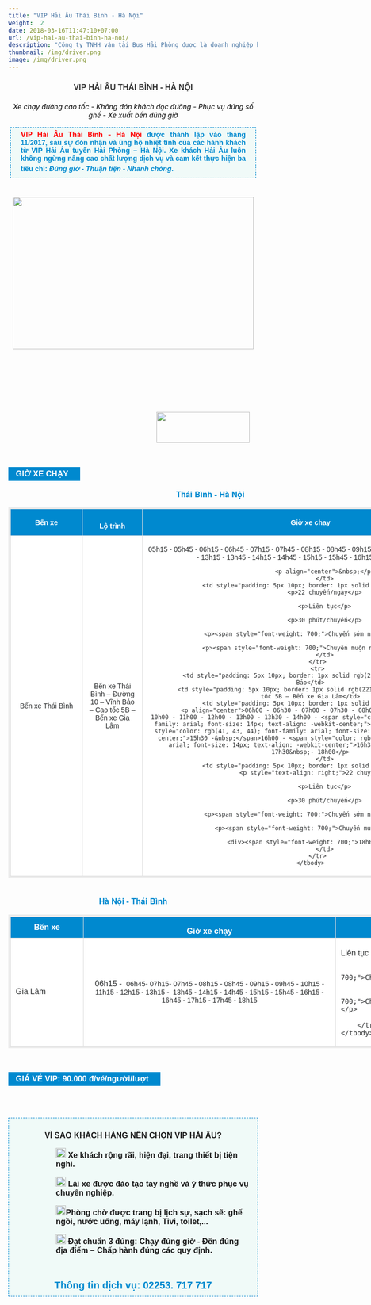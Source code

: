 ```yaml
---
title: "VIP Hải Âu Thái Bình - Hà Nội"
weight:  2
date: 2018-03-16T11:47:10+07:00
url: /vip-hai-au-thai-binh-ha-noi/
description: "Công ty TNHH vận tải Bus Hải Phòng được là doanh nghiệp hoạt động trong lĩnh vực vận tải hành khách đường bộ và chuyển phát hàng hóa với thương hiệu Xe khách Hải Âu. Trải qua gần 20 năm hình thành, xây dựng và phát triển, đến nay, chúng tôi tự hào được phục vụ hàng chục triệu lượt khách hàng trên 6 tỉnh, thành phố Hải Phòng – Hải Dương – Hưng Yên – Hà Nội – Thái Bình – Nam Định Hình ảnh xe khách Hải Âu trong sắc xanh thanh nhã cùng hình tượng cánh chim hải âu phóng khoáng đã trở nên quen thuộc và luôn được ưu tiên lựa chọn hàng đầu của khách hàng trong các tỉnh miền Bắc.  Với sự quan tâm và tin tưởng đó, Hải Âu luôn không ngừng nỗ lực nâng cao chất lượng phục vụ, trang bị phương tiện và cơ sở hạ tầng hiện đại, đào tạo đội ngũ nhân viên chuyên nghiệp, thân thiện nhằm đem đến trải nghiệm thoải mái nhất cho khách hàng."
thumbnail: /img/driver.png
image: /img/driver.png
---
```

<div class="description">
                    	   <h3 class="catItemTitle" style="font-family: Arial, Helvetica, sans-serif; line-height: 17.6px; color: rgb(51, 51, 51); margin-top: 0px; margin-bottom: 0px; font-size: 16px; background: transparent; border: 0px; outline: 0px; vertical-align: baseline; margin-right: 0px; padding: 10px 0px 4px; text-align: center;"><strong>VIP HẢI ÂU&nbsp;THÁI BÌNH&nbsp;- HÀ NỘI</strong></h3>

<div id="itemListLeading" style="border: 0px; outline: 0px; vertical-align: baseline; background: transparent; margin: 0px; padding: 0px;">
<div class="itemContainer itemContainerLast" style="border: 0px; outline: 0px; vertical-align: baseline; background: transparent; margin: 0px; padding: 0px; float: left;">
<div class="catItemView groupLeading" style="border: 0px; outline: 0px; vertical-align: baseline; background: transparent; margin: 0px; padding: 4px;">
<div class="catItemHeader" style="border: 0px; outline: 0px; vertical-align: baseline; background: transparent; margin: 0px; padding: 0px;">
<div class="itemHeader" style="border: 0px; outline: 0px; vertical-align: baseline; background-image: initial; background-position: initial; background-size: initial; background-repeat: initial; background-attachment: initial; background-origin: initial; background-clip: initial; margin: 0px; padding: 0px;">
<p style="text-align: center;"><em><span style="color: rgb(0, 0, 0);">Xe chạy đường cao tốc - Không đón khách dọc đường - Phục vụ đúng số ghế - Xe xuất bến đúng giờ</span></em></p>

<p style="margin-top: 16px; margin-bottom: 20px; padding: 5px 20px; border: 1px dashed rgb(0, 137, 207); background: none 0px 0px repeat scroll rgb(240, 250, 248); text-align: justify;"><font color="#ff0000"><span style="font-weight: 700;">VIP Hải Âu&nbsp;Thái Bình - Hà Nội&nbsp;</span></font><span style="color: rgb(0, 137, 207); font-family: Arial; font-weight: 700;">được thành lập vào tháng 11/2017,&nbsp;sau sự đón nhận và ủng hộ nhiệt tình của các hành khách từ VIP Hải Âu tuyến Hải Phòng – Hà Nội. Xe khách Hải Âu luôn không ngừng nâng cao chất lượng dịch vụ và cam kết thực hiện ba tiêu chí:&nbsp;</span><em style="outline: 0px; font-family: Arial; line-height: 26px; color: rgb(0, 137, 207); font-weight: 700;">Đúng giờ - Thuận tiện - Nhanh chón</em><span style="color: rgb(0, 137, 207);"><span style="font-weight: 700;"><em>g.</em></span></span></p>
</div>
</div>
</div>

<p style="text-align:center"><img alt="" height="307" src="/pictures/picfullsizes/2017/12/30/xe%20thai%20binh%2045%20cho.png" width="486"></p>
</div>
</div>

<div style="background-color: transparent; text-align: center;">&nbsp;</div>

<div style="background-color: transparent; text-align: center;">&nbsp;</div>

<div style="background-color: transparent; text-align: center;">&nbsp;</div>

<div style="background-color: transparent; text-align: center; margin-left: 120px;">&nbsp;</div>

<p>&nbsp;</p>

<p>&nbsp; &nbsp; &nbsp; &nbsp; &nbsp; &nbsp; &nbsp; &nbsp; &nbsp; &nbsp; &nbsp; &nbsp; &nbsp; &nbsp; &nbsp; &nbsp; &nbsp;&nbsp; &nbsp; &nbsp; &nbsp; &nbsp; &nbsp; &nbsp; &nbsp; &nbsp; &nbsp; &nbsp; &nbsp; &nbsp; &nbsp; &nbsp; &nbsp; &nbsp; &nbsp; &nbsp; &nbsp; &nbsp; &nbsp;<img alt="" height="62" src="/pictures/picfullsizes/2018/01/02/%C4%91i%E1%BB%87n%20tho%E1%BA%A1i(2).png" width="188"></p>

<p>&nbsp;</p>

<div style="font-family: arial; font-size: 16px; text-align: center; background: rgb(0, 137, 207); padding: 5px 15px; margin: 15px 0px; color: rgb(255, 255, 255); display: table;"><span style="font-weight: bolder;">GIỜ XE CHẠY&nbsp;&nbsp;</span><span style="font-family: sans-serif, Arial, Verdana, &quot;Trebuchet MS&quot;; font-size: 13px; text-align: start;">​</span></div>

<p style="text-align: justify;">&nbsp; &nbsp; &nbsp; &nbsp; &nbsp; &nbsp; &nbsp; &nbsp; &nbsp; &nbsp; &nbsp; &nbsp;&nbsp; &nbsp; &nbsp; &nbsp; &nbsp; &nbsp; &nbsp; &nbsp; &nbsp; &nbsp; &nbsp; &nbsp; &nbsp; &nbsp; &nbsp; &nbsp; &nbsp; &nbsp; &nbsp; &nbsp; &nbsp; &nbsp; &nbsp; &nbsp; &nbsp; &nbsp; &nbsp; &nbsp; &nbsp; &nbsp; &nbsp; &nbsp;<span style="color: rgb(0, 137, 207); font-family: &quot;Helvetica Neue&quot;, Helvetica, Arial, sans-serif; font-size: 16px; font-weight: 700; text-align: center;">Thái Bình&nbsp;- Hà Nội</span></p>

<table style="background-color: rgb(255, 255, 255); font-family: arial; font-size: 14px; border: 4px solid rgb(236, 236, 236); color: rgb(41, 43, 44); text-align: center; width: 1000px;">
	<tbody>
		<tr style="background: rgb(0, 137, 207); color: rgb(255, 255, 255);">
			<th style="text-align: center; border: 1px solid rgb(221, 221, 221); width: 130px;">Bến xe</th>
			<th style="border: 1px solid rgb(221, 221, 221);">
			<p style="margin-bottom: 0px; padding: 0px; text-align: center;">Lộ trình</p>
			</th>
			<th style="text-align: center; border: 1px solid rgb(221, 221, 221);">Giờ xe chạy</th>
			<th>
			<p style="margin-bottom: 0px; padding: 0px; text-align: center;">Tần suất</p>
			</th>
		</tr>
		<tr>
			<td style="padding: 5px 10px; border: 1px solid rgb(221, 221, 221);">Bến xe Thái Bình</td>
			<td style="padding: 5px 10px; border: 1px solid rgb(221, 221, 221);">Bến xe Thái Bình – Đường 10 – Vĩnh Bảo – Cao tốc 5B – Bến xe Gia Lâm</td>
			<td style="padding: 5px 10px; border: 1px solid rgb(221, 221, 221);">
			<p align="center">05h15 - 05h45 - 06h15 - 06h45 - 07h15 - 07h45 - 08h15 - 08h45 - 09h15 - 10h15 - 11<span style="color: rgb(41, 43, 44); font-family: arial; font-size: 14px; text-align: -webkit-center;">h15 - 12h15 - 12h45 - 13h15 - 13h45 - 14h15 - 14h45 - 15h15 - 15h45 - 16h15 - 16h45 - 17h15</span></p>

			<p align="center">&nbsp;</p>
			</td>
			<td style="padding: 5px 10px; border: 1px solid rgb(221, 221, 221);">
			<p>22 chuyến/ngày</p>

			<p>Liên tục</p>

			<p>30 phút/chuyến</p>

			<p><span style="font-weight: 700;">Chuyến sớm nhất: 05h15</span></p>

			<p><span style="font-weight: 700;">Chuyến muộn nhất: 17h15</span></p>
			</td>
		</tr>
		<tr>
			<td style="padding: 5px 10px; border: 1px solid rgb(221, 221, 221);">Bến xe Vĩnh Bảo</td>
			<td style="padding: 5px 10px; border: 1px solid rgb(221, 221, 221);">Vĩnh Bảo – Cao tốc 5B – Bến xe Gia Lâm</td>
			<td style="padding: 5px 10px; border: 1px solid rgb(221, 221, 221);">
			<p align="center">06h00 - 06h30 - 07h00 - 07h30 - 08h00 - 08h30 - 09h00 - 09h30 - 10h00 - 11h00 - 12h00 - 13h00 - 13h30 - 14h00 - <span style="color: rgb(41, 43, 44); font-family: arial; font-size: 14px; text-align: -webkit-center;">14h30 -</span>15h00 - <span style="color: rgb(41, 43, 44); font-family: arial; font-size: 14px; text-align: -webkit-center;">15h30 -&nbsp;</span>16h00 - <span style="color: rgb(41, 43, 44); font-family: arial; font-size: 14px; text-align: -webkit-center;">16h30 -&nbsp;</span>17h00 - 17h30&nbsp;- 18h00</p>
			</td>
			<td style="padding: 5px 10px; border: 1px solid rgb(221, 221, 221);">
			<p style="text-align: right;">22 chuyến/ngày</p>

			<p>Liên tục</p>

			<p>30 phút/chuyến</p>

			<p><span style="font-weight: 700;">Chuyến sớm nhất: 06h00</span></p>

			<p><span style="font-weight: 700;">Chuyến muộn nhất</span></p>

			<div><span style="font-weight: 700;">18h00</span></div>
			</td>
		</tr>
	</tbody>
</table>

<div style="background-color: transparent; font-family: &quot;Helvetica Neue&quot;, Helvetica, Arial, sans-serif; font-size: 14px; text-align: center;">&nbsp;</div>

<div style="background-color: transparent; font-family: &quot;Helvetica Neue&quot;, Helvetica, Arial, sans-serif; font-size: 14px; text-align: center;"><span style="font-weight: 700;"><span style="color: rgb(0, 137, 207);"><span style="font-size: 16px;">Hà Nội&nbsp;- Thái Bình</span></span></span></div>

<table style="background-color: rgb(255, 255, 255); border: 4px solid rgb(236, 236, 236); color: rgb(41, 43, 44); font-family: arial; width: 1000px;">
	<tbody>
		<tr style="background: rgb(0, 137, 207); color: rgb(255, 255, 255);">
			<th style="text-align: center; border: 1px solid rgb(221, 221, 221); width: 130px;">Bến xe</th>
			<th style="border: 1px solid rgb(221, 221, 221);">
			<p style="margin-bottom: 0px; padding: 0px; text-align: center;">Giờ xe chạy</p>
			</th>
			<th style="text-align: center; border: 1px solid rgb(221, 221, 221);">Tần suất</th>
		</tr>
		<tr>
			<td style="padding: 5px 10px; border: 1px solid rgb(221, 221, 221);">Gia Lâm&nbsp;</td>
			<td style="padding: 5px 10px; border: 1px solid rgb(221, 221, 221);">
			<p align="center">06h15&nbsp;-&nbsp; <span style="color: rgb(41, 43, 44); font-family: arial; font-size: 14px; text-align: -webkit-center;">06</span><span style="color: rgb(41, 43, 44); font-family: arial; font-size: 14px; text-align: -webkit-center;">h45- 07h15- 07</span><span style="color: rgb(41, 43, 44); font-family: arial; font-size: 14px; text-align: -webkit-center;">h4</span><span style="color: rgb(41, 43, 44); font-family: arial; font-size: 14px; text-align: -webkit-center;">5 - 08</span><span style="color: rgb(41, 43, 44); font-family: arial; font-size: 14px; text-align: -webkit-center;">h15 - 08h45 -&nbsp;09h15 - 09h45 -&nbsp;10h15 - 11h15 - 12h15 - 13h15 -&nbsp;&nbsp;13h45 - 14h15 - 14h45 -&nbsp;15h15 - 15h45 - 16h15 - 16h45 - 17h15 - 17h45 - 18h15</span></p>
			</td>
			<td style="padding: 5px 10px; border: 1px solid rgb(221, 221, 221);">
			<p>Liên tục 30 phút/chuyến</p>

			<p><span style="font-weight: 700;">Chuyến sớm nhất: 6h15</span></p>

			<p><span style="font-weight: 700;">Chuyến muộn nhất: 18h15</span></p>
			</td>
		</tr>
	</tbody>
</table>

<p>&nbsp;</p>

<div style="font-family: arial; font-size: 16px; text-align: center; background: rgb(0, 137, 207); padding: 5px 15px; margin: 15px 0px; color: rgb(255, 255, 255); display: table;"><span style="font-weight: bolder;">GIÁ VÉ VIP: 90.000 đ/vé/người/lượt&nbsp;&nbsp;</span><span style="font-family: sans-serif, Arial, Verdana, &quot;Trebuchet MS&quot;; font-size: 13px; text-align: start;">​</span></div>

<div style="background-color: transparent; text-align: justify;">&nbsp;</div>

<div style="background-color: transparent; text-align: justify;">&nbsp;</div>

<div style="background-color: transparent; text-align: justify;">
<div style="font-family: sans-serif, Arial, Verdana, &quot;Trebuchet MS&quot;; font-size: 13px; text-align: center;">&nbsp;</div>

<div style="font-family: arial; font-size: 16px; border: 1px dashed rgb(0, 137, 207); padding: 10px 15px; margin-bottom: 20px; text-align: center; background: rgb(240, 250, 248);">
<p><span style="font-weight: 700;">VÌ SAO KHÁCH HÀNG NÊN CHỌN VIP HẢI ÂU?</span></p>

<p style="margin-left: 80px; text-align: left;"><span style="font-weight: 700;"><img alt="" height="20" src="/pictures/picfullsizes/2018/01/02/blue%20arrow.png" width="20">&nbsp;Xe khách rộng rãi, hiện đại, trang thiết bị tiện nghi.</span></p>

<p style="margin-left: 80px; text-align: left;"><img alt="" height="20" src="/pictures/picfullsizes/2018/01/02/blue%20arrow.png" width="20"><span style="font-weight: 700;">&nbsp;Lái xe được đào tạo tay nghề và ý thức phục vụ chuyên nghiệp.</span></p>

<p style="margin-left: 80px; text-align: left;"><img alt="" height="20" src="/pictures/picfullsizes/2018/01/02/blue%20arrow.png" width="20"><span style="font-weight: 700;">Phòng chờ được trang bị lịch sự, sạch sẽ: ghế ngồi, nước uống, máy lạnh, Tivi, toilet,...</span></p>

<p style="margin-left: 80px; text-align: left;"><img alt="" height="20" src="/pictures/picfullsizes/2018/01/02/blue%20arrow.png" width="20"><span style="font-weight: 700;">&nbsp;Đạt chuẩn 3 đúng: Chạy đúng giờ - Đến đúng địa điểm – Chấp hành đúng các quy định.</span></p>

<p>&nbsp;</p>

<div class="btnda1tv" style="cursor: pointer;"><span style="font-size:20px;"><strong><span style="color: rgb(0, 137, 207);">Thông tin dịch vụ: 02253. 717 717</span></strong></span></div>
</div>
</div>

<div id="itemListPrimary" style="background-image: initial; background-position: initial; background-size: initial; background-repeat: initial; background-attachment: initial; background-origin: initial; background-clip: initial; border: 0px; outline: 0px; vertical-align: baseline; margin: 0px; padding: 0px;">
<div class="itemContainer itemContainerLast" style="background-image: initial; background-position: initial; background-size: initial; background-repeat: initial; background-attachment: initial; background-origin: initial; background-clip: initial; border: 0px; outline: 0px; vertical-align: baseline; margin: 0px; padding: 0px; float: left;">
<div class="catItemView groupPrimary" style="background-image: initial; background-position: initial; background-size: initial; background-repeat: initial; background-attachment: initial; background-origin: initial; background-clip: initial; border: 0px; outline: 0px; vertical-align: baseline; margin: 0px; padding: 4px;">
<div style="font-family: &quot;Helvetica Neue&quot;, Helvetica, Arial, sans-serif; font-size: 14px; background-color: transparent; text-align: center;">&nbsp;</div>
</div>
</div>
</div>
                    </div>